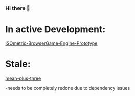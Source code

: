 ### Hi there 👋

# In active Development:
[ISOmetric-BrowserGame-Engine-Prototype](https://github.com/MaDsaiboT/ISOmetric-BrowserGame-Engine-Prototype)

# Stale: 
[mean-plus-three](https://github.com/MaDsaiboT/mean-plus-three)

-needs to be completely redone due to dependency issues



<!--
**MaDsaiboT/MaDsaiboT** is a ✨ _special_ ✨ repository because its `README.md` (this file) appears on your GitHub profile.

Here are some ideas to get you started:

- 🔭 I’m currently working on ...
- 🌱 I’m currently learning ...
- 👯 I’m looking to collaborate on ...
- 🤔 I’m looking for help with ...
- 💬 Ask me about ...
- 📫 How to reach me: ...
- 😄 Pronouns: ...
- ⚡ Fun fact: ...
-->
